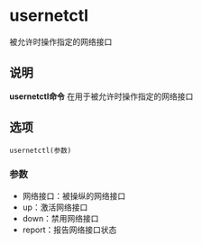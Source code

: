 usernetctl
===

被允许时操作指定的网络接口

## 说明

**usernetctl命令** 在用于被允许时操作指定的网络接口

## 选项

```
usernetctl(参数)
```

### 参数  

*   网络接口：被操纵的网络接口
*   up：激活网络接口
*   down：禁用网络接口
*   report：报告网络接口状态


